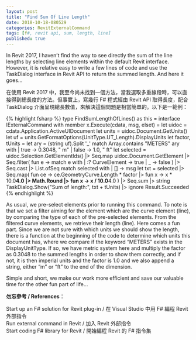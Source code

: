 ```yaml
---
layout: post
title: "Find Sum Of Line Length"
date: 2018-10-18-080529 
categories: RevitExternalCommand
tags: [f#, revit api, sum, length, line]
published: true
---
```

<script src="/assets/signup/signup.js"></script>
<signup-component></signup-component>

In Revit 2017, I haven’t find the way to see directly the sum of the line lengths by selecting line elements within the default Revit interface. However, it is relative easy to write a few lines of code and use the TaskDialog interface in Revit API to return the summed length. And here it goes…

在使用 Revit 2017 中，我至今尚未找到一個方法，當我選取多重線段時，可以直接得到總長度的方法。但事實上，寫幾行 F# 程式經由 Revit API 取得長度，配合 TaskDialog 介面呈現總長數值，來解決這個問題是相當簡單的。以下是一範例：

{% highlight fsharp %}
type FindSumLengthOfLines() as this =
  interface IExternalCommand with
    member x.Execute(cdata, msg, elset) =
      let uidoc = cdata.Application.ActiveUIDocument
      let units = uidoc.Document.GetUnits()
      let uf = units.GetFormatOptions(UnitType.UT_Length).DisplayUnits
      let factor, tUnits =
        let ary = (string uf).Split '_'
        match Array.contains "METERS" ary with
          | true -> 0.3048, " m"
          | false -> 1.0, " ft"
      let selected =
          uidoc.Selection.GetElementIds()
          |> Seq.map uidoc.Document.GetElement
          |> Seq.filter(
            fun e ->
              match e with
              | :? CurveElement -> true
              | _ -> false
          ) |> Seq.cast |> List.ofSeq
      match selected with
      | [] ->
        msg
        let txt =
          selected
          |> Seq.map(
            fun ce ->
              ce.GeometryCurve.Length * factor
              |> fun x -> x * 10.0**4.0 |> Math.Round
              |> fun x -> x / 10.0**4.0
          ) |> Seq.sum |> string
          TaskDialog.Show("Sum of length:", txt + tUnits) |> ignore
          Result.Succeeded
{% endhighlight %}

As usual, we pre-select elements prior to running this command. To note is that we set a filter aiming for the element which are the curve element (line), by comparing the type of each of the pre-selected elements. From the filtered curve elements, we retrieve their length (line). Here comes a fun part. Since we are not sure with which units we should show the length, there is a function at the beginning of the code to determine which units this document has, where we compare if the keyword “METERS” exists in the DisplayUnitType. If so, we have metric system here and multiply the factor as 0.3048 to the summed lengths in order to show them correctly, and if not, it is then imperial units and the factor is 1.0 and we also append a string, either “m” or “ft” to the end of the dimension.

Simple and short, we make our work more efficient and save our valuable time for the other fun part of life…

**勿忘參考 / References**：  

Start up an F# solution for Revit plug-in / 在 Visual Studio 中用 F# 編程 Revit 外部指令  
Run external command in Revit / 加入 Revit 外部指令  
Start coding F# library for Revit / 開始編程 Revit 的 F# 指令集  